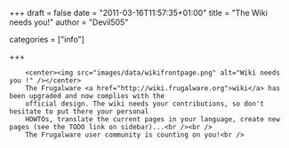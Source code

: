
+++
draft = false
date = "2011-03-16T11:57:35+01:00"
title = "The Wiki needs you!"
author = "Devil505"

categories = ["info"]

+++

        <center><img src="images/data/wikifrontpage.png" alt="Wiki needs you !" /></center>
        The Frugalware <a href="http://wiki.frugalware.org">wiki</a> has been upgraded and now complies with the
        official design. The wiki needs your contributions, so don't hesitate to put there your personal
        HOWTOs, translate the current pages in your language, create new pages (see the TODO link on sidebar)...<br /><br />
        The Frugalware user community is counting on you!<br />
            
        
